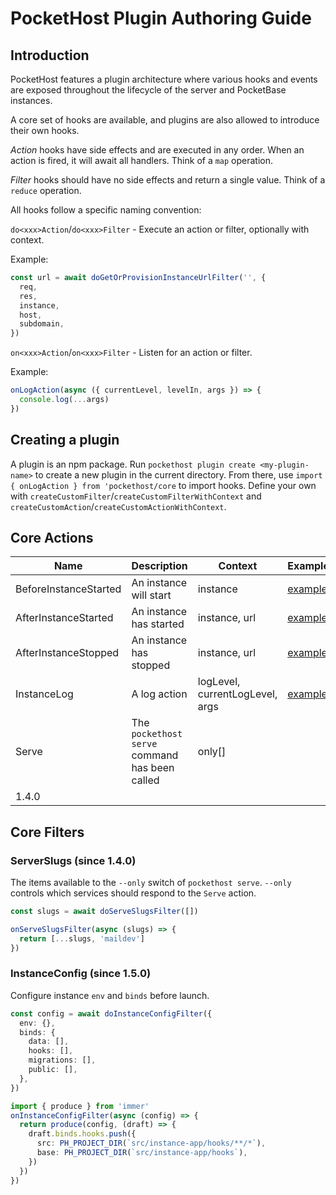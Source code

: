 # PocketHost Plugin Authoring Guide

## Introduction

PocketHost features a plugin architecture where various hooks and events are exposed throughout the lifecycle of the server and PocketBase instances.

A core set of hooks are available, and plugins are also allowed to introduce their own hooks.

_Action_ hooks have side effects and are executed in any order. When an action is fired, it will await all handlers. Think of a `map` operation.

_Filter_ hooks should have no side effects and return a single value. Think of a `reduce` operation.

All hooks follow a specific naming convention:

`do<xxx>Action`/`do<xxx>Filter` - Execute an action or filter, optionally with context.

Example:

```ts
const url = await doGetOrProvisionInstanceUrlFilter('', {
  req,
  res,
  instance,
  host,
  subdomain,
})
```

`on<xxx>Action`/`on<xxx>Filter` - Listen for an action or filter.

Example:

```ts
onLogAction(async ({ currentLevel, levelIn, args }) => {
  console.log(...args)
})
```

## Creating a plugin

A plugin is an npm package. Run `pockethost plugin create <my-plugin-name>` to create a new plugin in the current directory. From there, use `import { onLogAction } from 'pockethost/core` to import hooks. Define your own with `createCustomFilter`/`createCustomFilterWithContext` and `createCustomAction`/`createCustomActionWithContext`.

## Core Actions

| Name                  | Description                                    | Context                         | Example                                                                                                                                            | Since |
| --------------------- | ---------------------------------------------- | ------------------------------- | -------------------------------------------------------------------------------------------------------------------------------------------------- | ----- |
| BeforeInstanceStarted | An instance will start                         | instance                        | [example](https://github.com/pockethost/pockethost/blob/e6355c1aea2484ffba9d95110faa2af40e922855/packages/plugin-launcher-spawn/src/index.ts#L215) | 1.3.0 |
| AfterInstanceStarted  | An instance has started                        | instance, url                   | [example](https://github.com/pockethost/pockethost/blob/e6355c1aea2484ffba9d95110faa2af40e922855/packages/plugin-launcher-spawn/src/index.ts#L215) | 1.3.0 |
| AfterInstanceStopped  | An instance has stopped                        | instance, url                   | [example](https://github.com/pockethost/pockethost/blob/e6355c1aea2484ffba9d95110faa2af40e922855/packages/plugin-launcher-spawn/src/index.ts#L199) | 1.3.0 |
| InstanceLog           | A log action                                   | logLevel, currentLogLevel, args | [example](https://github.com/pockethost/pockethost/blob/e6355c1aea2484ffba9d95110faa2af40e922855/packages/plugin-launcher-spawn/src/index.ts#L147) | 1.3.0 |
| Serve                 | The `pockethost serve` command has been called | only[]                          |                                                                                                                                                    | 1.4.0 |
| 1.4.0                 |

## Core Filters

### ServerSlugs (since 1.4.0)

The items available to the `--only` switch of `pockethost serve`. `--only` controls which services should respond to the `Serve` action.

```ts
const slugs = await doServeSlugsFilter([])
```

```ts
onServeSlugsFilter(async (slugs) => {
  return [...slugs, 'maildev']
})
```

### InstanceConfig (since 1.5.0)

Configure instance `env` and `binds` before launch.

```ts
const config = await doInstanceConfigFilter({
  env: {},
  binds: {
    data: [],
    hooks: [],
    migrations: [],
    public: [],
  },
})
```

```ts
import { produce } from 'immer'
onInstanceConfigFilter(async (config) => {
  return produce(config, (draft) => {
    draft.binds.hooks.push({
      src: PH_PROJECT_DIR(`src/instance-app/hooks/**/*`),
      base: PH_PROJECT_DIR(`src/instance-app/hooks`),
    })
  })
})
```

